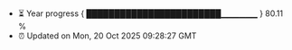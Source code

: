 - ⏳ Year progress { ████████████████████████▁▁▁▁▁▁ } 80.11 %
- ⏰ Updated on Mon, 20 Oct 2025 09:28:27 GMT

